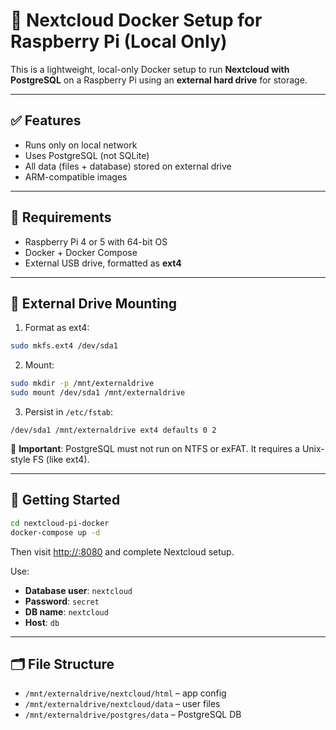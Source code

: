 # 🧊 Nextcloud Docker Setup for Raspberry Pi (Local Only)

This is a lightweight, local-only Docker setup to run **Nextcloud with PostgreSQL** on a Raspberry Pi using an **external hard drive** for storage.

---

## ✅ Features

- Runs only on local network
- Uses PostgreSQL (not SQLite)
- All data (files + database) stored on external drive
- ARM-compatible images

---

## 🧰 Requirements

- Raspberry Pi 4 or 5 with 64-bit OS
- Docker + Docker Compose
- External USB drive, formatted as **ext4**

---

## 📁 External Drive Mounting

1. Format as ext4:
```bash
sudo mkfs.ext4 /dev/sda1
```

2. Mount:
```bash
sudo mkdir -p /mnt/externaldrive
sudo mount /dev/sda1 /mnt/externaldrive
```

3. Persist in `/etc/fstab`:
```
/dev/sda1 /mnt/externaldrive ext4 defaults 0 2
```

🚨 **Important**: PostgreSQL must not run on NTFS or exFAT. It requires a Unix-style FS (like ext4).

---

## 🚀 Getting Started

```bash
cd nextcloud-pi-docker
docker-compose up -d
```

Then visit [http://<your-pi-ip>:8080](http://<your-pi-ip>:8080) and complete Nextcloud setup.

Use:
- **Database user**: `nextcloud`
- **Password**: `secret`
- **DB name**: `nextcloud`
- **Host**: `db`

---

## 🗂️ File Structure

- `/mnt/externaldrive/nextcloud/html` – app config
- `/mnt/externaldrive/nextcloud/data` – user files
- `/mnt/externaldrive/postgres/data` – PostgreSQL DB
